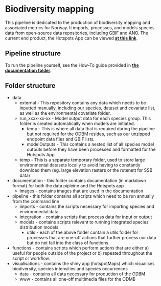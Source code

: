 # Biodiversity mapping

This pipeline is dedicated to the production of biodiversity mapping and associated metrics for Norway. It imports, processes, and models species 
data from open-source data repositories, including GBIF and ANO. The current end product, the Hotspots App can be viewed 
[**at this link**](https://swp-data-projects.shinyapps.io/hotspotApp/).

## Pipeline structure

To run the pipeline yourself, see the How-To guide provided in [**the documentation folder**](https://github.com/gjearevoll/BioDivMapping/blob/main/documentation/odbmPipelineDocumentation.Rmd). 

## Folder structure

- data
  + external - This repository contains any data which needs to be inputted manually, including our species, dataset and covariate list, as well as the environmental covariate folder.
  + run_xxxx-xx-xx - Model output data for each species group. This folder is created automatically when models are initiated.
    * temp - This is where all data that is required during the pipeline but not required for the ODBM resides, such as our unzipped endpoint data files and GBIF lists.
    * modelOutputs - This contains a nested list of all species model outputs before they have been processed and formatted for the Hotspots App
  + temp - This is a separate temporary folder, used to store large environmental datasets locally to avoid having to constantly download them (eg. large elevation rasters or the rutenett for SSB data)
- documentation - this  folder contains documentation (in markdown format) for both the data pipleine and the Hotspots app
  + images - contains images that are used in the documentation
- pipeline - this folder contains all scripts which need to be run annually from the command line
  + imports - contains the scripts necessary for importing species and environmental data
  + integration - contains scripts that process data for input or output
  + models - contains scripts relevant to running integrated species distribution models
    * utils - each of the above folder contain a utils folder for processes that are one-off actions that further process our data but do not fall into the class of functions.
- functions - contains scripts which perform actions that are either a) useful for people outside of the project or b) repeated throughout the script or workflow.
- visualisations - contains the shiny app (hotspotMaps) which visualises biodiversity, species intensities and species occurrences
  + data - contains all data necessary for production of the ODBM
  + www - contains all one-off multimedia files for the ODMB

